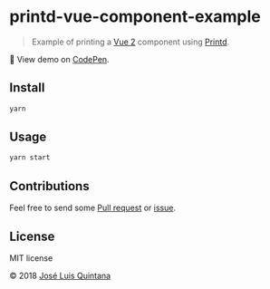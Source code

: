 # printd-vue-component-example

> Example of printing a [Vue 2](https://vuejs.org/) component using [Printd](https://github.com/joseluisq/printd/).

:tada: View demo on [CodePen](https://codepen.io/joseluisq/full/VzRpGb/).

## Install

```sh
yarn
```

## Usage

```sh
yarn start
```

## Contributions

Feel free to send some [Pull request](https://github.com/joseluisq/printd/pulls) or [issue](https://github.com/joseluisq/printd/issues).

## License
MIT license

© 2018 [José Luis Quintana](http://git.io/joseluisq)
